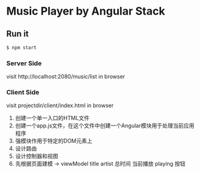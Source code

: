 # Music Player by Angular Stack

## Run it

```bash
$ npm start
```

### Server Side

visit http://localhost:2080/music/list in browser

### Client Side

visit projectdir/client/index.html in browser


1. 创建一个单一入口的HTML文件
2. 创建一个app.js文件，在这个文件中创建一个Angular模块用于处理当前应用程序
3. 强模块作用于特定的DOM元素上
4. 设计路由
5. 设计控制器和视图
6. 先根据页面建模 → viewModel
title artist 总时间 当前播放 playing 按钮
